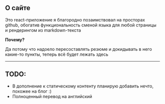 ## О сайте

Это react-приложение я благородно позаимствовал на просторах github, обогатив функциональность сменой языка для любой страницы и рендерингом из markdown-текста

**Почему?**

Да потому что надоело пересоставлять резюме и докидывать в него какие-то пункты, теперь всё будет лежать здесь


---
## TODO:
- В дополнение к статическому контенту планирую добавить нечто, похожее на блог :)
- Полноценный перевод на английский